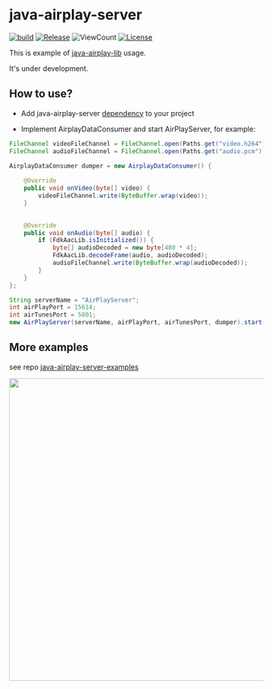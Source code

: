 # java-airplay-server

[![build](https://github.com/serezhka/java-airplay-server/actions/workflows/build.yaml/badge.svg)](https://github.com/serezhka/java-airplay-server/actions/workflows/build.yaml)
[![Release](https://jitpack.io/v/serezhka/java-airplay-server.svg)](https://jitpack.io/#serezhka/java-airplay-server)
![ViewCount](https://views.whatilearened.today/views/github/serezhka/java-airplay-server.svg)
[![License](https://img.shields.io/badge/license-MIT-blue.svg)](http://opensource.org/licenses/MIT)

This is example of [java-airplay-lib](https://github.com/serezhka/java-airplay-lib) usage.

It's under development.

## How to use?

* Add java-airplay-server [dependency](https://jitpack.io/#serezhka/java-airplay-server) to your project

* Implement AirplayDataConsumer and start AirPlayServer, for example:
```java
FileChannel videoFileChannel = FileChannel.open(Paths.get("video.h264"), StandardOpenOption.CREATE, StandardOpenOption.TRUNCATE_EXISTING, StandardOpenOption.WRITE);
FileChannel audioFileChannel = FileChannel.open(Paths.get("audio.pcm"), StandardOpenOption.CREATE, StandardOpenOption.TRUNCATE_EXISTING, StandardOpenOption.WRITE);

AirplayDataConsumer dumper = new AirplayDataConsumer() {
    
    @Override
    public void onVideo(byte[] video) {
        videoFileChannel.write(ByteBuffer.wrap(video));
    }

    
    @Override
    public void onAudio(byte[] audio) {
        if (FdkAacLib.isInitialized()) {
            byte[] audioDecoded = new byte[480 * 4];
            FdkAacLib.decodeFrame(audio, audioDecoded);
            audioFileChannel.write(ByteBuffer.wrap(audioDecoded));
        }
    }
};

String serverName = "AirPlayServer";
int airPlayPort = 15614;
int airTunesPort = 5001;
new AirPlayServer(serverName, airPlayPort, airTunesPort, dumper).start();
```

## More examples

see repo [java-airplay-server-examples](https://github.com/serezhka/java-airplay-server-examples)

<img src="https://github.com/serezhka/java-airplay-server-examples/blob/media/gstreamer_playback.gif" width="600">
